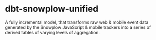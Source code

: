 # dbt-snowplow-unified
A fully incremental model, that transforms raw web &amp; mobile event data generated by the Snowplow JavaScript &amp; mobile trackers into a series of derived tables of varying levels of aggregation.
